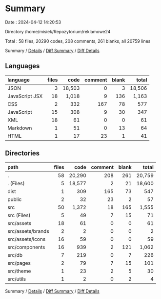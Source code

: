 # Summary

Date : 2024-04-12 14:20:53

Directory /home/misiek/Repozytorium/reklamowe24

Total : 58 files,  20290 codes, 208 comments, 261 blanks, all 20759 lines

Summary / [Details](details.md) / [Diff Summary](diff.md) / [Diff Details](diff-details.md)

## Languages
| language | files | code | comment | blank | total |
| :--- | ---: | ---: | ---: | ---: | ---: |
| JSON | 3 | 18,503 | 0 | 3 | 18,506 |
| JavaScript JSX | 18 | 1,018 | 9 | 136 | 1,163 |
| CSS | 2 | 332 | 167 | 78 | 577 |
| JavaScript | 15 | 308 | 9 | 30 | 347 |
| XML | 18 | 61 | 0 | 0 | 61 |
| Markdown | 1 | 51 | 0 | 13 | 64 |
| HTML | 1 | 17 | 23 | 1 | 41 |

## Directories
| path | files | code | comment | blank | total |
| :--- | ---: | ---: | ---: | ---: | ---: |
| . | 58 | 20,290 | 208 | 261 | 20,759 |
| . (Files) | 5 | 18,577 | 2 | 21 | 18,600 |
| dist | 1 | 309 | 165 | 73 | 547 |
| public | 2 | 32 | 23 | 2 | 57 |
| src | 50 | 1,372 | 18 | 165 | 1,555 |
| src (Files) | 5 | 49 | 7 | 15 | 71 |
| src/assets | 18 | 61 | 0 | 0 | 61 |
| src/assets/brands | 2 | 2 | 0 | 0 | 2 |
| src/assets/icons | 16 | 59 | 0 | 0 | 59 |
| src/components | 16 | 939 | 2 | 121 | 1,062 |
| src/db | 7 | 219 | 0 | 7 | 226 |
| src/pages | 2 | 79 | 7 | 15 | 101 |
| src/theme | 1 | 23 | 2 | 5 | 30 |
| src/utils | 1 | 2 | 0 | 2 | 4 |

Summary / [Details](details.md) / [Diff Summary](diff.md) / [Diff Details](diff-details.md)